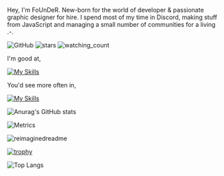 Hey, I'm FoUnDeR. New-born for the world of developer & passionate graphic designer for hire.
I spend most of my time in Discord, making stuff from JavaScript and managing a small number of communities for a living .-.


<img alt="GitHub" src="https://img.shields.io/badge/dynamic/json?logo=github&label=GitHub+Followers&labelColor=282c34&color=181717&query=%24.data.totalSubs&url=https%3A%2F%2Fapi.spencerwoo.com%2Fsubstats%2F%3Fsource%3Dgithub%26queryKey%3DFoUnDeRR&longCache=true"/> <img src="https://img.shields.io/github/stars/FoUnDeRR?label=Stars" alt="stars"> <img src="https://komarev.com/ghpvc/?username=FoUnDeRR&color=brightgreen" alt="watching_count" />

I'm good at,

[![My Skills](https://skillicons.dev/icons?i=javascript,figma,nodejs,css,html,ps,vscode,&theme=dark)](https://skillicons.dev)

You'd see more often in,

[![My Skills](https://skillicons.dev/icons?i=discord,twitter,instagram,github&theme=dark)](https://skillicons.dev)

![Anurag's GitHub stats](https://github-readme-stats.vercel.app/api?username=FoUnDeRR&show_icons=true&bg_color=00000000)

![Metrics](https://metrics.lecoq.io/FoUnDeRR?template=classic&base.header=0&gists=1&lines=1&config.timezone=America%2FToronto)

<img src="https://myreadme.vercel.app/api/embed/FoUnDeRR?panels=userstatistics,toprepositories,toplanguages,commitgraph" alt="reimaginedreadme" />

[![trophy](https://github-profile-trophy.vercel.app/?username=FoUnDeRR)](https://github.com/ryo-ma/github-profile-trophy)

![Top Langs](https://github-readme-stats.vercel.app/api/top-langs/?username=FoUnDeRR&layout=compact)

